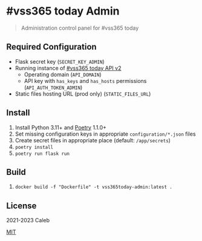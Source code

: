 # #vss365 today Admin

> Administration control panel for #vss365 today

## Required Configuration

- Flask secret key (`SECRET_KEY_ADMIN`)
- Running instance of [#vss365 today API v2](https://github.com/le717/vss365today-api/)
  - Operating domain (`API_DOMAIN`)
  - API key with `has_keys` and `has_hosts` permissions (`API_AUTH_TOKEN_ADMIN`)
- Static files hosting URL (prod only) (`STATIC_FILES_URL`)

## Install

1. Install Python 3.11+ and [Poetry](https://python-poetry.org/) 1.1.0+
1. Set missing configuration keys in appropriate `configuration/*.json` files
1. Create secret files in appropriate place (default: `/app/secrets`)
1. `poetry install`
1. `poetry run flask run`

## Build

1. `docker build -f "Dockerfile" -t vss365today-admin:latest .`

## License

2021-2023 Caleb

[MIT](LICENSE)
